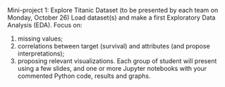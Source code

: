 Mini-project 1: Explore Titanic Dataset
(to be presented by each team on Monday, October 26)
Load dataset(s) and make a first Exploratory Data Analysis (EDA). Focus on:
1. missing values;
2. correlations between target (survival) and attributes (and propose interpretations);
3. proposing relevant visualizations.
Each group of student will present using a few slides, and one or more Jupyter notebooks with
your commented Python code, results and graphs.
